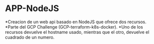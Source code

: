 # APP-NodeJS
*Creacion de un web api basado en NodeJS que ofrece dos recursos.
*Parte del GCP Challenge (GCP-terraform-k8s-docker).
*Uno de los recursos devuelve el hostname usado, mientras que el otro, devuelve el cuadrado de un numero.
